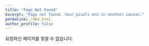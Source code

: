 ```yaml
---
title: "Page Not Found"
excerpt: "Page not found. Your pixels are in another canvas."
permalink: /404.html
author_profile: false
---  
```

요청하신 페이지를 찾을 수 없습니다.

<script>
  var GOOG_FIXURL_LANG = 'en';
  var GOOG_FIXURL_SITE = 'localhost:4000'
</script>
<script src="https://linkhelp.clients.google.com/tbproxy/lh/wm/fixurl.js">
</script>